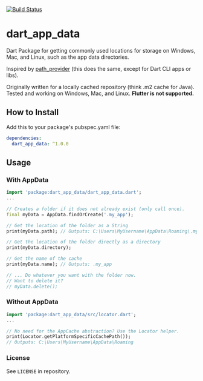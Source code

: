 [![Build Status](https://travis-ci.org/tobischw/app_cache.svg?branch=master)](https://travis-ci.org/tobischw/app_cache)
# dart_app_data
Dart Package for getting commonly used locations for storage on Windows, Mac, and Linux, such as the app data directories.

Inspired by [path_provider](https://pub.dev/packages/path_provider) (this does the same, except for Dart CLI apps or libs).

Originally written for a locally cached repository (think .m2 cache for Java). Tested and working on Windows, Mac, and Linux. **Flutter is not supported.**

## How to Install
Add this to your package's pubspec.yaml file:

```yml
dependencies:
  dart_app_data: ^1.0.0
```

## Usage
### With AppData
```dart
import 'package:dart_app_data/dart_app_data.dart';
...

// Creates a folder if it does not already exist (only call once).
final myData = AppData.findOrCreate('.my_app');

// Get the location of the folder as a String
print(myData.path); // Outputs: C:\Users\MyUsername\AppData\Roaming\.my_app

// Get the location of the folder directly as a directory
print(myData.directory);

// Get the name of the cache
print(myData.name); // Outputs: .my_app

// ... Do whatever you want with the folder now.
// Want to delete it?
// myData.delete();
```
### Without AppData
```dart
import 'package:dart_app_data/src/locator.dart';
...

// No need for the AppCache abstraction? Use the Locator helper.
print(Locator.getPlatformSpecificCachePath()); 
// Outputs: C:\Users\MyUsername\AppData\Roaming
```
### License
See `LICENSE` in repository.